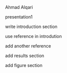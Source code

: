 Ahmad Alqari

presentation1

write introduction section

use reference in introdution

add another reference

add results section

add figure section